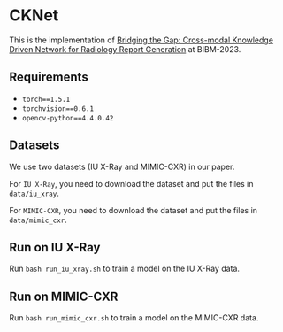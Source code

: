 # CKNet

This is the implementation of [Bridging the Gap: Cross-modal Knowledge Driven
Network for Radiology Report Generation]() at BIBM-2023.



## Requirements

- `torch==1.5.1`
- `torchvision==0.6.1`
- `opencv-python==4.4.0.42`



## Datasets
We use two datasets (IU X-Ray and MIMIC-CXR) in our paper.

For `IU X-Ray`, you need to download the dataset and put the files in `data/iu_xray`.

For `MIMIC-CXR`, you need to download the dataset and put the files in `data/mimic_cxr`.

## Run on IU X-Ray

Run `bash run_iu_xray.sh` to train a model on the IU X-Ray data.

## Run on MIMIC-CXR

Run `bash run_mimic_cxr.sh` to train a model on the MIMIC-CXR data.
